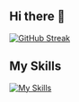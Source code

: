 ## Hi there 👋

[![GitHub Streak](https://streak-stats.demolab.com?user=channingbabb&theme=dark&hide_border=true&border_radius=20)](https://git.io/streak-stats)

## My Skills

<p align="center">
  
[![My Skills](https://skillicons.dev/icons?i=rust,java,kotlin,ts,tailwind,idea,webstorm,pycharm,docker,cloudflare,css,js,html,react,vue,git,github,gitlab,maven,graphql,linux,ubuntu,nextjs,py,react,regex,php,mysql,mongodb,nginx,r,redux)](https://skillicons.dev)

</p>

